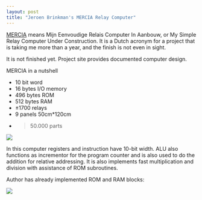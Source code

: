 ```yaml
---
layout: post
title: "Jeroen Brinkman's MERCIA Relay Computer"
---
```


[MERCIA](http://www.relaiscomputer.nl/) means Mijn Eenvoudige Relais Computer In Aanbouw, or My Simple Relay Computer Under Construction. It is a Dutch acronym for a project that is taking me more than a year, and the finish is not even in sight.

It is not finished yet. Project site provides documented computer design.

MERCIA in a nutshell
* 10 bit word
* 16 bytes I/O memory
* 496 bytes ROM
* 512 bytes RAM
* ±1700 relays
* 9 panels 50cm*120cm
* >50.000 parts

![](http://www.relaiscomputer.nl/images/Architectuur12.png)

In this computer registers and instruction have 10-bit width. ALU also functions as incrementor for the program counter and is also used to do the addition for relative addressing. It is also implements fast multiplication and division with assistance of ROM subroutines.

Author has already implemented ROM and RAM blocks:

![](http://www.relaiscomputer.nl/images/HomePic.jpg)
